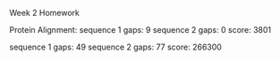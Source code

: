 Week 2 Homework

Protein Alignment:
sequence 1 gaps: 9
sequence 2 gaps: 0
score: 3801

sequence 1 gaps: 49
sequence 2 gaps: 77
score: 266300


